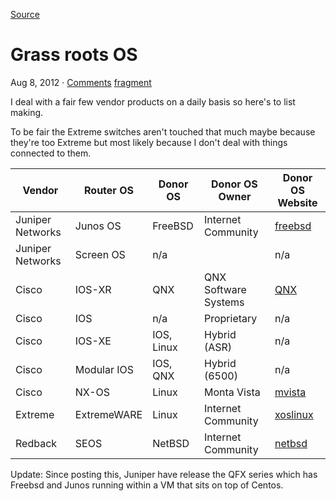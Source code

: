 
[Source](http://blog.network2501.com/2012/08/08/grass-roots-os/ "Permalink to Grass roots OS")

# Grass roots OS

Aug 8, 2012 · [Comments][1] [fragment][2]

I deal with a fair few vendor products on a daily basis so here's to list making.

To be fair the Extreme switches aren't touched that much maybe because they're too Extreme but most likely because I don't deal with things connected to them.

| Vendor           | Router OS   | Donor OS   | Donor OS Owner       | Donor OS Website |  
| ---------------- | ----------- | ---------- | -------------------- | ---------------- |  
| Juniper Networks | Junos OS    | FreeBSD    | Internet Community   | [freebsd][3]     |  
| Juniper Networks | Screen OS   | n/a        |                      | n/a              |  
| Cisco            | IOS-XR      | QNX        | QNX Software Systems | [QNX][4]         |  
| Cisco            | IOS         | n/a        | Proprietary          | n/a              |  
| Cisco            | IOS-XE      | IOS, Linux | Hybrid (ASR)         | n/a              |  
| Cisco            | Modular IOS | IOS, QNX   | Hybrid (6500)        | n/a              |  
| Cisco            | NX-OS       | Linux      | Monta Vista          | [mvista][5]      |  
| Extreme          | ExtremeWARE | Linux      | Internet Community   | [xoslinux][6]    |  
| Redback          | SEOS        | NetBSD     | Internet Community   | [netbsd][7]      |  

Update: Since posting this, Juniper have release the QFX series which has Freebsd and Junos running within a VM that sits on top of Centos.

[1]: http://blog.network2501.com/2012/08/08/grass-roots-os/#disqus_thread
[2]: http://blog.network2501.com/categories/fragment
[3]: http://blog.network2501.com/www.freebsd.org
[4]: http://blog.network2501.com/www.qnx.com
[5]: http://blog.network2501.com/www.mvista.com
[6]: http://blog.network2501.com/www.xoslinux.org
[7]: http://blog.network2501.com/www.netbsd.org

  
